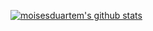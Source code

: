 [![moisesduartem's github stats](https://github-readme-stats.vercel.app/api?username=moisesduartem)](https://github.com/anuraghazra/github-readme-stats)
